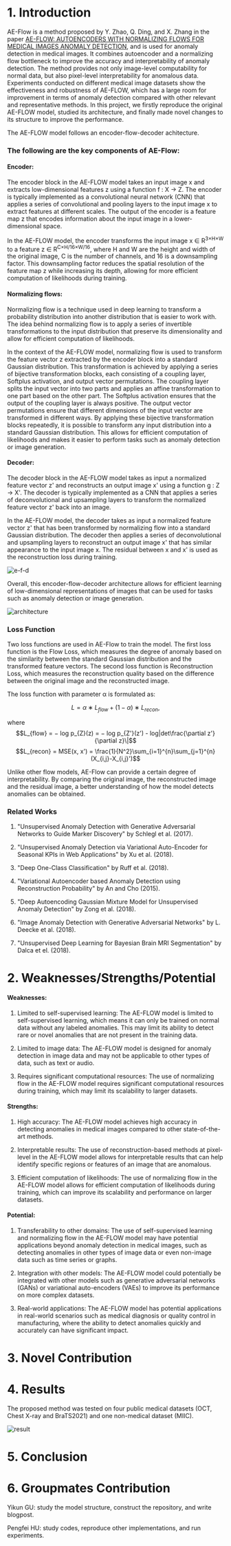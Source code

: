 # 1. Introduction 

AE-Flow is a method proposed by Y. Zhao, Q. Ding, and X. Zhang in the paper [AE-FLOW: AUTOENCODERS WITH NORMALIZING FLOWS FOR MEDICAL IMAGES ANOMALY DETECTION](https://openreview.net/forum?id=9OmCr1q54Z), and is used for anomaly detection in medical images. It combines autoencoder and a normalizing flow bottleneck to improve the accuracy and interpretability of anomaly detection. The method provides not only image-level computability for normal data, but also pixel-level interpretability for anomalous data. Experiments conducted on different medical image datasets show the effectiveness and robustness of AE-FLOW, which has a large room for improvement in terms of anomaly detection compared with other relevant and representative methods. In this project, we firstly reproduce the original AE-FLOW model, studied its architecture, and finally made novel changes to its structure to improve the performance.

The AE-FLOW model follows an encoder-flow-decoder achitecture. 

### The following are the key components of AE-Flow:

#### Encoder: 
The encoder block in the AE-FLOW model takes an input image x and extracts low-dimensional features z using a function f : X → Z. The encoder is typically implemented as a convolutional neural network (CNN) that applies a series of convolutional and pooling layers to the input image x to extract features at different scales. The output of the encoder is a feature map z that encodes information about the input image in a lower-dimensional space.

In the AE-FLOW model, the encoder transforms the input image x ∈ R<sup>3×H×W</sup> to a feature z ∈ R<sup>C×H/16×W/16</sup>, where H and W are the height and width of the original image, C is the number of channels, and 16 is a downsampling factor. This downsampling factor reduces the spatial resolution of the feature map z while increasing its depth, allowing for more efficient computation of likelihoods during training.

#### Normalizing flows:
Normalizing flow is a technique used in deep learning to transform a probability distribution into another distribution that is easier to work with. The idea behind normalizing flow is to apply a series of invertible transformations to the input distribution that preserve its dimensionality and allow for efficient computation of likelihoods. 

In the context of the AE-FLOW model, normalizing flow is used to transform the feature vector z extracted by the encoder block into a standard Gaussian distribution. This transformation is achieved by applying a series of bijective transformation blocks, each consisting of a coupling layer, Softplus activation, and output vector permutations. The coupling layer splits the input vector into two parts and applies an affine transformation to one part based on the other part. The Softplus activation ensures that the output of the coupling layer is always positive. The output vector permutations ensure that different dimensions of the input vector are transformed in different ways. By applying these bijective transformation blocks repeatedly, it is possible to transform any input distribution into a standard Gaussian distribution. This allows for efficient computation of likelihoods and makes it easier to perform tasks such as anomaly detection or image generation.

#### Decoder:
The decoder block in the AE-FLOW model takes as input a normalized feature vector z' and reconstructs an output image x' using a function g : Z → X'. The decoder is typically implemented as a CNN that applies a series of deconvolutional and upsampling layers to transform the normalized feature vector z' back into an image.

In the AE-FLOW model, the decoder takes as input a normalized feature vector z' that has been transformed by normalizing flow into a standard Gaussian distribution. The decoder then applies a series of deconvolutional and upsampling layers to reconstruct an output image x' that has similar appearance to the input image x. The residual between x and x' is used as the reconstruction loss during training.

![e-f-d](encoder-decoder.png)

Overall, this encoder-flow-decoder architecture allows for efficient learning of low-dimensional representations of images that can be used for tasks such as anomaly detection or image generation.

![architecture](architecture.png)

### Loss Function

Two loss functions are used in AE-Flow to train the model. The first loss function is the Flow Loss, which measures the degree of anomaly based on the similarity between the standard Gaussian distribution and the transformed feature vectors. The second loss function is Reconstruction Loss, which measures the reconstruction quality based on the difference between the original image and the reconstructed image.

The loss function with parameter α is formulated as: 

$$ L = α ∗ L_{flow} + (1 − α) ∗ L_{recon},$$

where $$L_{flow} = − log p_{Z}(z) = − log p_{Z'}(z') - log|det\frac{\partial z'}{\partial z}\|$$
$$L_{recon} = MSE(x, x') = \frac{1}{N^2}\sum_{i=1}^{n}\sum_{j=1}^{n}(X_{i,j}-X_{i,j}')$$

Unlike other flow models, AE-Flow can provide a certain degree of interpretability. By comparing the original image, the reconstructed image and the residual image, a better understanding of how the model detects anomalies can be obtained.

### Related Works

1. "Unsupervised Anomaly Detection with Generative Adversarial Networks to Guide Marker Discovery" by Schlegl et al. (2017).

2. "Unsupervised Anomaly Detection via Variational Auto-Encoder for Seasonal KPIs in Web Applications" by Xu et al. (2018).

3. "Deep One-Class Classification" by Ruff et al. (2018).

4. "Variational Autoencoder based Anomaly Detection using Reconstruction Probability" by An and Cho (2015).

5. "Deep Autoencoding Gaussian Mixture Model for Unsupervised Anomaly Detection" by Zong et al. (2018).

6. "Image Anomaly Detection with Generative Adversarial Networks" by  L. Deecke et al. (2018).

7. "Unsupervised Deep Learning for Bayesian Brain MRI Segmentation" by Dalca et el. (2018).

# 2. Weaknesses/Strengths/Potential

#### Weaknesses:
1. Limited to self-supervised learning: The AE-FLOW model is limited to self-supervised learning, which means it can only be trained on normal data without any labeled anomalies. This may limit its ability to detect rare or novel anomalies that are not present in the training data.

2. Limited to image data: The AE-FLOW model is designed for anomaly detection in image data and may not be applicable to other types of data, such as text or audio.

3. Requires significant computational resources: The use of normalizing flow in the AE-FLOW model requires significant computational resources during training, which may limit its scalability to larger datasets.

#### Strengths:
1. High accuracy: The AE-FLOW model achieves high accuracy in detecting anomalies in medical images compared to other state-of-the-art methods.

2. Interpretable results: The use of reconstruction-based methods at pixel-level in the AE-FLOW model allows for interpretable results that can help identify specific regions or features of an image that are anomalous.

3. Efficient computation of likelihoods: The use of normalizing flow in the AE-FLOW model allows for efficient computation of likelihoods during training, which can improve its scalability and performance on larger datasets.

#### Potential:
1. Transferability to other domains: The use of self-supervised learning and normalizing flow in the AE-FLOW model may have potential applications beyond anomaly detection in medical images, such as detecting anomalies in other types of image data or even non-image data such as time series or graphs.

2. Integration with other models: The AE-FLOW model could potentially be integrated with other models such as generative adversarial networks (GANs) or variational auto-encoders (VAEs) to improve its performance on more complex datasets.

3. Real-world applications: The AE-FLOW model has potential applications in real-world scenarios such as medical diagnosis or quality control in manufacturing, where the ability to detect anomalies quickly and accurately can have significant impact.

# 3. Novel Contribution

# 4. Results

The proposed method was tested on four public medical datasets (OCT, Chest X-ray and BraTS2021) and one non-medical dataset (MIIC).

![result](results_1.png)

# 5. Conclusion

# 6. Groupmates Contribution

Yikun GU: study the model structure, construct the repository, and write blogpost.

Pengfei HU: study codes, reproduce other implementations, and run experiments.
